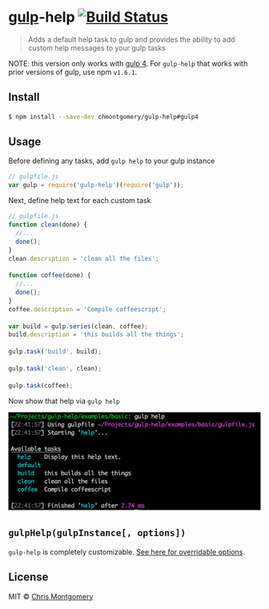 # [gulp](https://github.com/gulpjs/gulp)-help [![Build Status][travis-image]][travis-url]
> Adds a default help task to gulp and provides the ability to add custom help messages to your gulp tasks

NOTE: this version only works with [gulp 4](https://github.com/gulpjs/gulp/tree/4.0). For `gulp-help` that works with
prior versions of gulp, use npm `v1.6.1`.

## Install

```bash
$ npm install --save-dev chmontgomery/gulp-help#gulp4
```

## Usage

Before defining any tasks, add `gulp help` to your gulp instance

```js
// gulpfile.js
var gulp = require('gulp-help')(require('gulp'));
```

Next, define help text for each custom task

```js
// gulpfile.js
function clean(done) {
  //...
  done();
}
clean.description = 'clean all the files';

function coffee(done) {
  //...
  done();
}
coffee.description = 'Compile coffeescript';

var build = gulp.series(clean, coffee);
build.description = 'this builds all the things';

gulp.task('build', build);

gulp.task('clean', clean);

gulp.task(coffee);
```

Now show that help via `gulp help`

![](screenshot.png)

## `gulpHelp(gulpInstance[, options])`

`gulp-help` is completely customizable. [See here for overridable options](index.js#L4).

## License

MIT © [Chris Montgomery](http://www.chrismontgomery.info/)

[npm-url]: https://npmjs.org/package/gulp-help
[npm-image]: http://img.shields.io/npm/v/gulp-help.svg
[travis-image]: https://travis-ci.org/chmontgomery/gulp-help.svg?branch=gulp4
[travis-url]: https://travis-ci.org/chmontgomery/gulp-help
